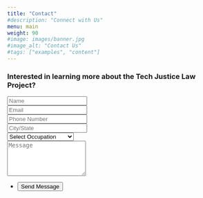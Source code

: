 ```yaml
---
title: "Contact"
#description: "Connect with Us"
menu: main
weight: 90
#image: images/banner.jpg
#image_alt: "Contact Us"
#tags: ["examples", "content"]
---
```

### Interested in learning more about the Tech Justice Law Project? 

<section class="col-6 col-12-narrower">
    <form method="POST" action="#">
        <div class="row gtr-50">
            <div class="col-6 col-12-mobilep">
                <input type="text" name="name" id="name" placeholder="Name" />
            </div>
            <div class="col-6 col-12-mobilep">
                <input type="email" name="email" id="email" placeholder="Email" />
            </div>
            <div class="col-6 col-12-mobilep">
                <input type="text" name="phone" id="phone" placeholder="Phone Number" />
            </div>
            <div class="col-6 col-12-mobilep">
                <input type="text" name="location" id="location" placeholder="City/State" />
            </div>
            <div class="col-6 col-12-mobilep">
                <select name="occupation" id="occupation" placeholder="Occupation" size="1">
                  <option value="null">Select Occupation</option>
                  <option value="Advocate">Advocate</option>
                  <option value="AttorneyLitigator">Attorney/Litigator</option>
                  <option value="Legislator">Legislator</option>
                  <option value="Student">Student</option>
                  <option value="Other">Other (please explain)</option>
                </select>
            </div>
            <div class="col-12">
                <textarea name="message" id="message" placeholder="Message" rows="5"></textarea>
            </div>
            <div class="col-12">
                <ul class="actions">
                    <li><input type="submit" class="button alt" value="Send Message" />
                </ul>
            </div>
        </div>
    </form>
</section>